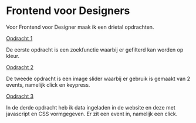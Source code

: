 # Frontend voor Designers

Voor Frontend voor Designer maak ik een drietal opdrachten. 

[Opdracht 1](https://annedegroot.github.io/fevd/opdracht1/)

De eerste opdracht is een zoekfunctie waarbij er gefilterd kan worden op kleur. 

[Opdracht 2](https://annedegroot.github.io/fevd/opdracht2/)

De tweede opdracht is een image slider waarbij er gebruik is gemaakt van 2 events, namelijk click en keypress.

[Opdracht 3](https://annedegroot.github.io/fevd/opdracht3/)

In de derde opdracht heb ik data ingeladen in de website en deze met javascript en CSS vormgegeven. Er zit een event in, namelijk een click.
